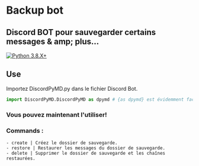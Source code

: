 # Backup bot
## Discord BOT pour sauvegarder certains messages & amp; plus...

[![Python 3.8.X+](https://forthebadge.com/images/badges/made-with-python.svg)](https://www.python.org/downloads/release/python-380/)

## Use

Importez DiscordPyMD.py dans le fichier Discord Bot.

```py
import DiscordPyMD.DiscordPyMD as dpymd # {as dpymd} est évidemment facultatif.
```

### Vous pouvez maintenant l'utiliser!

### Commands :
```
- create | Créez le dossier de sauvegarde.
- restore | Restaurer les messages du dossier de sauvegarde.
- delete | Supprimer le dossier de sauvegarde et les chaînes restaurées.
```
